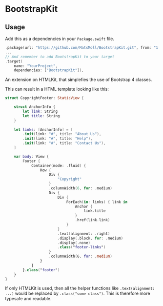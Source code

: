 # BootstrapKit

## Usage

Add this as a dependencies in your `Package.swift` file.
```swift
.package(url: "https://github.com/MatsMoll/BootstrapKit.git", from: "1.0.0-beta.3")
...
// And remember to add BootstrapKit to your target
.target(
    name: "YourProject",
    dependencies: ["BootstrapKit"]),
```

An extension on HTMLKit, that simplefies the use of Bootstrap 4 classes.

This can result in a HTML template looking like this:
```swift
struct CopyrightFooter: StaticView {

    struct AnchorInfo {
        let link: String
        let title: String
    }
    
    let links: [AnchorInfo] = [
        .init(link: "#", title: "About Us"),
        .init(link: "#", title: "Help"),
        .init(link: "#", title: "Contact Us"),
    ]  

    var body: View {
        Footer {
            Container(mode: .fluid) {
                Row {
                    Div {
                        "Copyright"
                    }
                    .columnWidth(6, for: .medium)
                    Div {
                        Div {
                            ForEach(in: links) { link in
                                Anchor {
                                    link.title
                                }
                                .href(link.link)
                            }
                        }
                        .text(alignment: .right)
                        .display(.block, for: .medium)
                        .display(.none)
                        .class("footer-links")
                    }
                    .columnWidth(6, for: .medium)
                }
            }
        }.class("footer")
    }
}
```

If only HTMLKit is used, then all the helper functions like `.text(alignment: ...)` would be replaced by `.class("some class")`. This is therefore more typesafe and readable.  
